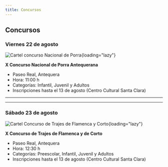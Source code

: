 ```yaml
---
title: Concursos
---
```

## Concursos

### Viernes 22 de agosto

![Cartel concurso Nacional de Porra](https://storage.googleapis.com/qultura-ficheros/eventos/211d911a-24b7-43a9-b224-499bf44bdf88.jpg){loading="lazy"}

**X Concurso Nacional de Porra Antequerana**
- Paseo Real, Antequera
- Hora: 11:00 h
- Categorías: Infantil, Juvenil y Adultos
- Inscripciones hasta el 13 de agosto (Centro Cultural Santa Clara)

---

---
### Sábado 23 de agosto

![Cartel Concurso de Trajes de Flamenca y Corto](https://storage.googleapis.com/qultura-ficheros/eventos/9e9c621a-b821-4036-b51c-0683d1c01bcb.jpg){loading="lazy"}

**X Concurso de Trajes de Flamenca y de Corto**
- Paseo Real, Antequera
- Hora: 12:30 h
- Categorías: Preescolar, Infantil, Juvenil y Adultos
- Inscripciones hasta el 13 de agosto (Centro Cultural Santa Clara)
